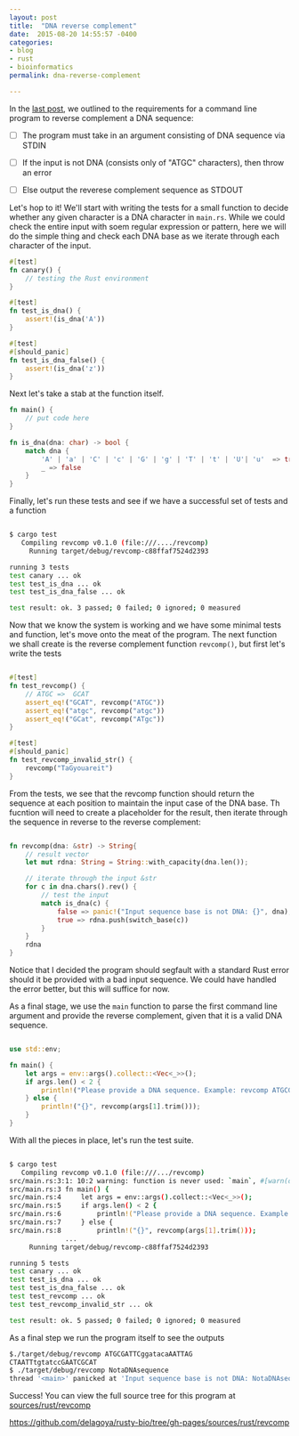 ```yaml
---
layout: post
title:  "DNA reverse complement"
date:  2015-08-20 14:55:57 -0400
categories:
- blog
- rust
- bioinformatics
permalink: dna-reverse-complement

---
```


In the [last post](getting-started), we outlined to the requirements for a command line program to reverse complement a DNA sequence: 

- [ ] The program must take in an argument consisting of DNA sequence via STDIN 
- [ ] If the input is not DNA (consists only of "ATGC" characters), then throw an error
- [ ] Else output the reverese complement sequence as STDOUT


Let's hop to it! We'll start with writing the tests for a small function to decide whether any given character is a DNA character in `main.rs`. While we could check the entire input with soem regular expression or pattern, here we will do the simple thing and check each DNA base as we iterate through each character of the input. 

```rust
#[test]
fn canary() {
    // testing the Rust environment
}

#[test]
fn test_is_dna() {
    assert!(is_dna('A'))
}

#[test]
#[should_panic]
fn test_is_dna_false() {
    assert!(is_dna('z'))
}

```

Next let's take a stab at the function itself. 

```rust 
fn main() {
    // put code here
}

fn is_dna(dna: char) -> bool {
    match dna {
        'A' | 'a' | 'C' | 'c' | 'G' | 'g' | 'T' | 't' | 'U'| 'u'  => true,
        _ => false
    }
}

```

Finally, let's run these tests and see if we have a successful set of tests and a function

```bash 

$ cargo test
   Compiling revcomp v0.1.0 (file:///..../revcomp)
     Running target/debug/revcomp-c88ffaf7524d2393

running 3 tests
test canary ... ok
test test_is_dna ... ok
test test_is_dna_false ... ok

test result: ok. 3 passed; 0 failed; 0 ignored; 0 measured

```

Now that we know the system is working and we have some minimal tests and function, let's move onto the meat of the program. The next function we shall create is the  reverse complement function `revcomp()`, but first let's write the tests

```rust 

#[test]
fn test_revcomp() {
    // ATGC =>  GCAT
    assert_eq!("GCAT", revcomp("ATGC"))
    assert_eq!("atgc", revcomp("atgc"))
    assert_eq!("GCat", revcomp("ATgc"))
}

#[test]
#[should_panic]
fn test_revcomp_invalid_str() {
    revcomp("TaGyouareit")
}

```

From the tests, we see that the revcomp function should return the sequence at each position to maintain the input case of the DNA base. Th fucntion will need to create a placeholder for the result, then iterate through the sequence in reverse to the reverse complement:

```rust

fn revcomp(dna: &str) -> String{
    // result vector
    let mut rdna: String = String::with_capacity(dna.len()); 

    // iterate through the input &str
    for c in dna.chars().rev() {
        // test the input
        match is_dna(c) {
            false => panic!("Input sequence base is not DNA: {}", dna),
            true => rdna.push(switch_base(c))
        }
    }
    rdna
}

```

Notice that I decided the program should segfault with a standard Rust error should it be provided with a bad input sequence. We could have handled the error better, but this will suffice for now. 

As a final stage, we use the `main` function to parse the first command line argument and provide the reverse complement, given that it is a valid DNA sequence.

```rust

use std::env;

fn main() {
    let args = env::args().collect::<Vec<_>>();
    if args.len() < 2 {
        println!("Please provide a DNA sequence. Example: revcomp ATGCGATTCGA");
    } else {
        println!("{}", revcomp(args[1].trim()));
    }
}

```

With all the pieces in place, let's run the test suite. 

```bash

$ cargo test
   Compiling revcomp v0.1.0 (file:///.../revcomp)
src/main.rs:3:1: 10:2 warning: function is never used: `main`, #[warn(dead_code)] on by default
src/main.rs:3 fn main() {
src/main.rs:4     let args = env::args().collect::<Vec<_>>();
src/main.rs:5     if args.len() < 2 {
src/main.rs:6         println!("Please provide a DNA sequence. Example: revcomp ATGCGATTCGA");
src/main.rs:7     } else {
src/main.rs:8         println!("{}", revcomp(args[1].trim()));
              ...
     Running target/debug/revcomp-c88ffaf7524d2393

running 5 tests
test canary ... ok
test test_is_dna ... ok
test test_is_dna_false ... ok
test test_revcomp ... ok
test test_revcomp_invalid_str ... ok

test result: ok. 5 passed; 0 failed; 0 ignored; 0 measured

```

As a final step we run the program itself to see the outputs

```bash 
$./target/debug/revcomp ATGCGATTCggatacaAATTAG
CTAATTtgtatccGAATCGCAT
$ ./target/debug/revcomp NotaDNAsequence
thread '<main>' panicked at 'Input sequence base is not DNA: NotaDNAsequence', src/main.rs:23
```

Success! You can view the full source tree for this program at [sources/rust/revcomp](https://github.com/delagoya/rusty-bio/tree/gh-pages/sources/rust/revcomp)

https://github.com/delagoya/rusty-bio/tree/gh-pages/sources/rust/revcomp 

